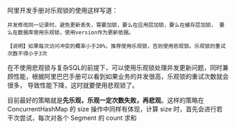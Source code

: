 阿里开发手册对乐观锁的使用这样写道：   

`并发修改同一记录时，避免更新丢失，需要加锁，要么在应用层加锁，要么在缓存层加锁，
要么在数据库使用乐观锁，使用version作为更新依据。`   

`【说明】如果每次访问冲突的概率小于20%，推荐使用乐观锁，否则使用悲观锁。乐观锁的重试次数不得小于3次`  

在不使用悲观锁与复杂SQL的前提下，可以使用乐观锁处理并发更新问题，同时兼顾性能，根据阿里巴巴手册可以看到如果业务的并发很高，乐观锁的重试次数就会很多，
导致性能下降，这时就要使用悲观锁了。    

目前最好的策略就是**先乐观，乐观一定次数失败，再悲观**。这样的策略在 ConcurrentHashMap 的 size 操作中同样有体现，计算 size
时，首先会进行若干次尝试，每次对各个 Segment 的 count 求和


